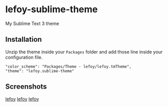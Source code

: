 lefoy-sublime-theme
===================

My Sublime Text 3 theme

## Installation

Unzip the theme inside your `Packages` folder and add those line inside your configuration file.

    "color_scheme": "Packages/Theme - lefoy/lefoy.tmTheme",
    "theme": "lefoy.sublime-theme"

## Screenshots

[lefoy](http://i.imgur.com/kTlT4vU.png)
[lefoy](http://i.imgur.com/uynKXfk)
[lefoy](http://i.imgur.com/ShgnOJv)